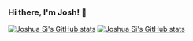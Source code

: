 ### Hi there, I'm Josh! 🙂

[![Joshua Si's GitHub stats](https://github-readme-stats.vercel.app/api?username=joshsi&show_icons=true&theme=dark#gh-dark-mode-only)](https://github.com/joshSi#gh-dark-mode-only)
[![Joshua Si's GitHub stats](https://github-readme-stats.vercel.app/api?username=joshsi&show_icons=true&theme=default#gh-light-mode-only)](https://github.com/joshSi#gh-light-mode-only)
